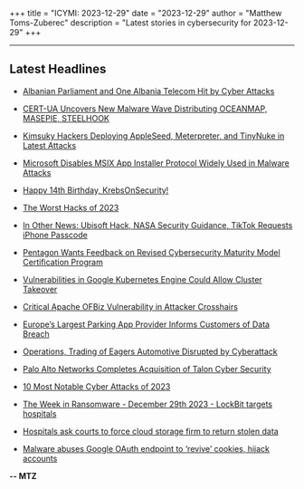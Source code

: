 +++
title = "ICYMI: 2023-12-29"
date = "2023-12-29"
author = "Matthew Toms-Zuberec"
description = "Latest stories in cybersecurity for 2023-12-29"
+++

---------------------------------------------------------------------------
## Latest Headlines
- [Albanian Parliament and One Albania Telecom Hit by Cyber Attacks](https://thehackernews.com/2023/12/albanian-parliament-and-one-albania.html)

- [CERT-UA Uncovers New Malware Wave Distributing OCEANMAP, MASEPIE, STEELHOOK](https://thehackernews.com/2023/12/cert-ua-uncovers-new-malware-wave.html)

- [Kimsuky Hackers Deploying AppleSeed, Meterpreter, and TinyNuke in Latest Attacks](https://thehackernews.com/2023/12/kimsuky-hackers-deploying-appleseed.html)

- [Microsoft Disables MSIX App Installer Protocol Widely Used in Malware Attacks](https://thehackernews.com/2023/12/microsoft-disables-msix-app-installer.html)

- [Happy 14th Birthday, KrebsOnSecurity!](https://krebsonsecurity.com/2023/12/happy-14th-birthday-krebsonsecurity/)

- [The Worst Hacks of 2023](https://www.wired.com/story/worst-hacks-2023/)

- [In Other News: Ubisoft Hack, NASA Security Guidance, TikTok Requests iPhone Passcode](https://www.securityweek.com/in-other-news-ubisoft-hack-nasa-security-guidance-tiktok-requests-iphone-passcode/)

- [Pentagon Wants Feedback on Revised Cybersecurity Maturity Model Certification Program](https://www.securityweek.com/pentagon-wants-feedback-on-revised-cybersecurity-maturity-model-certification-program/)

- [Vulnerabilities in Google Kubernetes Engine Could Allow Cluster Takeover](https://www.securityweek.com/vulnerabilities-in-google-kubernetes-engine-could-allow-cluster-takeover/)

- [Critical Apache OFBiz Vulnerability in Attacker Crosshairs](https://www.securityweek.com/critical-apache-ofbiz-vulnerability-in-attacker-crosshairs/)

- [Europe’s Largest Parking App Provider Informs Customers of Data Breach](https://www.securityweek.com/europes-largest-parking-app-provider-informs-customers-of-data-breach/)

- [Operations, Trading of Eagers Automotive Disrupted by Cyberattack](https://www.securityweek.com/operations-trading-of-eagers-automotive-disrupted-by-cyberattack/)

- [Palo Alto Networks Completes Acquisition of Talon Cyber Security](https://cybersecuritynews.com/palo-alto-networks-acquisition-of-talon-cyber-security/)

- [10 Most Notable Cyber Attacks of 2023](https://cybersecuritynews.com/notable-cyber-attacks-of-2023/)

- [The Week in Ransomware - December 29th 2023 - LockBit targets hospitals](https://www.bleepingcomputer.com/news/security/the-week-in-ransomware-december-29th-2023-lockbit-targets-hospitals/)

- [Hospitals ask courts to force cloud storage firm to return stolen data](https://www.bleepingcomputer.com/news/security/hospitals-ask-courts-to-force-cloud-storage-firm-to-return-stolen-data/)

- [Malware abuses Google OAuth endpoint to ‘revive’ cookies, hijack accounts](https://www.bleepingcomputer.com/news/security/malware-abuses-google-oauth-endpoint-to-revive-cookies-hijack-accounts/)

**-- MTZ**